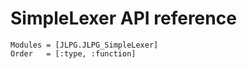 # SimpleLexer API reference

```@autodocs
Modules = [JLPG.JLPG_SimpleLexer]
Order   = [:type, :function]
```
